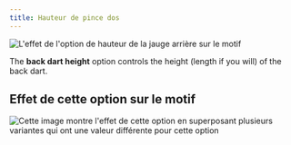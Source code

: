 ```yaml
---
title: Hauteur de pince dos
---
```


![L'effet de l'option de hauteur de la jauge arrière sur le motif](sample.png)

The **back dart height** option controls the height (length if you will) of the back dart.

## Effet de cette option sur le motif

![Cette image montre l'effet de cette option en superposant plusieurs variantes qui ont une valeur différente pour cette option](bella_backdartheight_sample.svg "Effet de cette option sur le motif")
